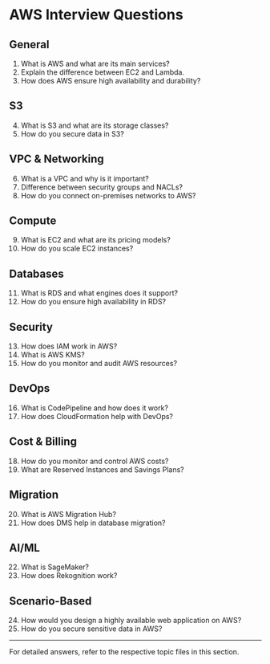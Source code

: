 # AWS Interview Questions

## General
1. What is AWS and what are its main services?
2. Explain the difference between EC2 and Lambda.
3. How does AWS ensure high availability and durability?

## S3
4. What is S3 and what are its storage classes?
5. How do you secure data in S3?

## VPC & Networking
6. What is a VPC and why is it important?
7. Difference between security groups and NACLs?
8. How do you connect on-premises networks to AWS?

## Compute
9. What is EC2 and what are its pricing models?
10. How do you scale EC2 instances?

## Databases
11. What is RDS and what engines does it support?
12. How do you ensure high availability in RDS?

## Security
13. How does IAM work in AWS?
14. What is AWS KMS?
15. How do you monitor and audit AWS resources?

## DevOps
16. What is CodePipeline and how does it work?
17. How does CloudFormation help with DevOps?

## Cost & Billing
18. How do you monitor and control AWS costs?
19. What are Reserved Instances and Savings Plans?

## Migration
20. What is AWS Migration Hub?
21. How does DMS help in database migration?

## AI/ML
22. What is SageMaker?
23. How does Rekognition work?

## Scenario-Based
24. How would you design a highly available web application on AWS?
25. How do you secure sensitive data in AWS?

---

For detailed answers, refer to the respective topic files in this section.
